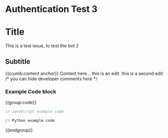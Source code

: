 # Authentication Test 3

# Title
This is a test issue, to test the bot 2
## Subtitle

{{crumb:content anchor}}
Content here...
this is an edit. this is a second edit
/*
you can hide developer comments here
*/

### Example Code block

{{group:code}}
```js
// JavaScript example code
```
```py
// Python example code
```
{{endgroup}}